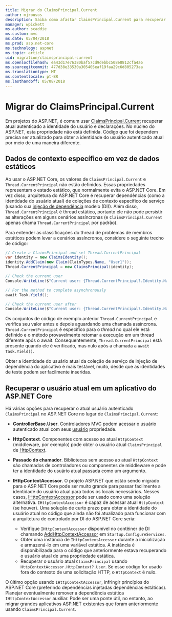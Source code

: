 ```yaml
---
title: Migrar do ClaimsPrincipal.Current
author: mjrousos
description: Saiba como afastar ClaimsPrincipal.Current para recuperar declarações no núcleo do ASP.NET e a identidade do usuário autenticado atual.
manager: wpickett
ms.author: scaddie
ms.custom: mvc
ms.date: 05/04/2018
ms.prod: asp.net-core
ms.technology: aspnet
ms.topic: article
uid: migration/claimsprincipal-current
ms.openlocfilehash: ea43d17e76380baf57cd9debbc508e8812cfa4a6
ms.sourcegitcommit: 477d38e33530a305405eaf19faa29c6d805273aa
ms.translationtype: MT
ms.contentlocale: pt-BR
ms.lasthandoff: 05/08/2018
---
```

# <a name="migrate-from-claimsprincipalcurrent"></a>Migrar do ClaimsPrincipal.Current

Em projetos do ASP.NET, é comum usar [ClaimsPrincipal.Current](/dotnet/api/system.security.claims.claimsprincipal.current) recuperar atual autenticado a identidade do usuário e declarações. No núcleo do ASP.NET, esta propriedade não está definida. Código que foi dependem precisa ser atualizado para obter a identidade do usuário autenticado atual por meio de uma maneira diferente.

## <a name="context-specific-data-instead-of-static-data"></a>Dados de contexto específico em vez de dados estáticos

Ao usar o ASP.NET Core, os valores de `ClaimsPrincipal.Current` e `Thread.CurrentPrincipal` não estão definidos. Essas propriedades representam o estado estático, que normalmente evita o ASP.NET Core. Em vez disso, arquitetura do ASP.NET Core é recuperar dependências (como a identidade do usuário atual) de coleções de contexto específico de serviço (usando sua [injeção de dependência](xref:fundamentals/dependency-injection) modelo (DI)). Além disso, `Thread.CurrentPrincipal` é thread estático, portanto ele não pode persistir as alterações em alguns cenários assíncronas (e `ClaimsPrincipal.Current` apenas chama `Thread.CurrentPrincipal` por padrão).

Para entender as classificações do thread de problemas de membros estáticos podem levar a cenários assíncronos, considere o seguinte trecho de código:

```csharp
// Create a ClaimsPrincipal and set Thread.CurrentPrincipal
var identity = new ClaimsIdentity();
identity.AddClaim(new Claim(ClaimTypes.Name, "User1"));
Thread.CurrentPrincipal = new ClaimsPrincipal(identity);

// Check the current user
Console.WriteLine($"Current user: {Thread.CurrentPrincipal?.Identity.Name}");

// For the method to complete asynchronously
await Task.Yield();

// Check the current user after
Console.WriteLine($"Current user: {Thread.CurrentPrincipal?.Identity.Name}");
```

Os conjuntos de código de exemplo anterior `Thread.CurrentPrincipal` e verifica seu valor antes e depois aguardando uma chamada assíncrona. `Thread.CurrentPrincipal` é específico para o *thread* no qual ele está definido e o método provavelmente retomar a execução em um thread diferente após o await. Consequentemente, `Thread.CurrentPrincipal` está presente quando ele é verificado, mas nulo após a chamada a `await Task.Yield()`.

Obter a identidade do usuário atual da coleção de serviço de injeção de dependência do aplicativo é mais testável, muito, desde que as identidades de teste podem ser facilmente inseridas.

## <a name="retrieve-the-current-user-in-an-aspnet-core-app"></a>Recuperar o usuário atual em um aplicativo do ASP.NET Core

Há várias opções para recuperar o atual usuário autenticado `ClaimsPrincipal` no ASP.NET Core no lugar de `ClaimsPrincipal.Current`:

* **ControllerBase.User**. Controladores MVC podem acessar o usuário autenticado atual com seus [usuário](/dotnet/api/microsoft.aspnetcore.mvc.controllerbase.user) propriedade.
* **HttpContext**. Componentes com acesso ao atual `HttpContext` (middleware, por exemplo) pode obter o usuário atual `ClaimsPrincipal` de [HttpContext](/dotnet/api/microsoft.aspnetcore.http.httpcontext.user).
* **Passado do chamador**. Bibliotecas sem acesso ao atual `HttpContext` são chamados de controladores ou componentes de middleware e pode ter a identidade do usuário atual passada como um argumento.
* **IHttpContextAccessor**. O projeto ASP.NET que estão sendo migrado para o ASP.NET Core pode ser muito grande para passar facilmente a identidade do usuário atual para todos os locais necessários. Nesses casos, [IHttpContextAccessor](/dotnet/api/microsoft.aspnetcore.http.ihttpcontextaccessor) pode ser usado como uma solução alternativa. `IHttpContextAccessor` é capaz de acessar atual `HttpContext` (se houver). Uma solução de curto prazo para obter a identidade do usuário atual no código que ainda não foi atualizado para funcionar com a arquitetura de controlado por DI do ASP.NET Core seria:

  * Verifique `IHttpContextAccessor` disponível no contêiner de DI chamando [AddHttpContextAccessor](https://github.com/aspnet/Hosting/issues/793) em `Startup.ConfigureServices`.
  * Obter uma instância de `IHttpContextAccessor` durante a inicialização e armazená-lo em uma variável estática. A instância é disponibilizada para o código que anteriormente estava recuperando o usuário atual de uma propriedade estática.
  * Recuperar o usuário atual `ClaimsPrincipal` usando `HttpContextAccessor.HttpContext?.User`. Se esse código for usado fora do contexto de uma solicitação HTTP, o `HttpContext` é nulo.

O último opção usando `IHttpContextAccessor`, infringir princípios do ASP.NET Core (preferindo dependências injetadas dependências estáticas). Planejar eventualmente remover a dependência estática `IHttpContextAccessor` auxiliar. Pode ser uma ponte útil, no entanto, ao migrar grandes aplicativos ASP.NET existentes que foram anteriormente usando `ClaimsPrincipal.Current`.
